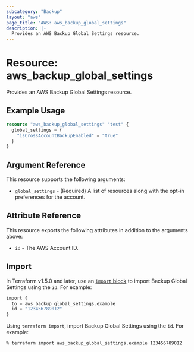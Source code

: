 ```yaml
---
subcategory: "Backup"
layout: "aws"
page_title: "AWS: aws_backup_global_settings"
description: |-
  Provides an AWS Backup Global Settings resource.
---
```


# Resource: aws_backup_global_settings

Provides an AWS Backup Global Settings resource.

## Example Usage

```terraform
resource "aws_backup_global_settings" "test" {
  global_settings = {
    "isCrossAccountBackupEnabled" = "true"
  }
}
```

## Argument Reference

This resource supports the following arguments:

* `global_settings` - (Required) A list of resources along with the opt-in preferences for the account.

## Attribute Reference

This resource exports the following attributes in addition to the arguments above:

* `id` - The AWS Account ID.

## Import

In Terraform v1.5.0 and later, use an [`import` block](https://developer.hashicorp.com/terraform/language/import) to import Backup Global Settings using the `id`. For example:

```terraform
import {
  to = aws_backup_global_settings.example
  id = "123456789012"
}
```

Using `terraform import`, import Backup Global Settings using the `id`. For example:

```console
% terraform import aws_backup_global_settings.example 123456789012
```

